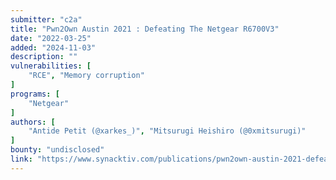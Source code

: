```yaml
---
submitter: "c2a"
title: "Pwn2Own Austin 2021 : Defeating The Netgear R6700V3"
date: "2022-03-25"
added: "2024-11-03"
description: ""
vulnerabilities: [
    "RCE", "Memory corruption"
]
programs: [
    "Netgear"
]
authors: [
    "Antide Petit (@xarkes_)", "Mitsurugi Heishiro (@0xmitsurugi)"
]
bounty: "undisclosed"
link: "https://www.synacktiv.com/publications/pwn2own-austin-2021-defeating-the-netgear-r6700v3.html"
---
```




